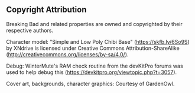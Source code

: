 ## Copyright Attribution

Breaking Bad and related properties are owned and copyrighted by their respective authors.

Character model: "Simple and Low Poly Chibi Base" (https://skfb.ly/6So9S) by XNdrive is licensed under Creative Commons Attribution-ShareAlike (http://creativecommons.org/licenses/by-sa/4.0/).

Debug: WinterMute's RAM check routine from the devKitPro forums was used to help debug this (https://devkitpro.org/viewtopic.php?t=3057).

Cover art, backgrounds, character graphics: Courtesy of GardenOwl.